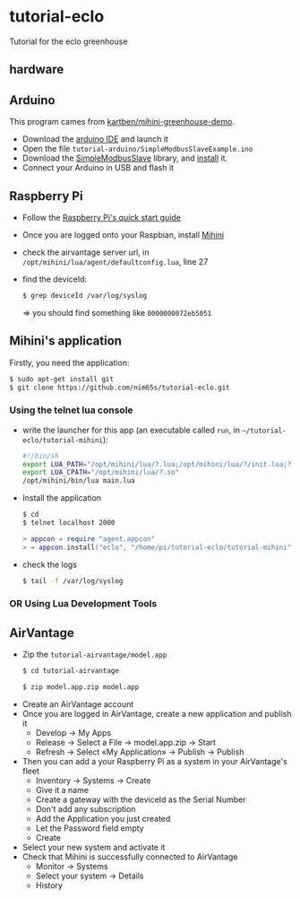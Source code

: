 tutorial-eclo
=============

Tutorial for the eclo greenhouse

hardware
--------

Arduino
-------

This program cames from [kartben/mihini-greenhouse-demo](https://github.com/kartben/mihini-greenhouse-demo).

* Download the [arduino IDE](http://arduino.cc/en/Main/Software) and launch it
* Open the file `tutorial-arduino/SimpleModbusSlaveExample.ino`
* Download the [SimpleModbusSlave](https://code.google.com/p/simple-modbus/downloads/detail?name=SimpleModbusSlaveV4.zip&can=2&q=) library, and [install](http://arduino.cc/en/Guide/Libraries) it.
* Connect your Arduino in USB and flash it

Raspberry Pi
------------

* Follow the [Raspberry Pi's quick start guide](http://www.raspberrypi.org/quick-start-guide)
* Once you are logged onto your Raspbian, install [Mihini](http://wiki.eclipse.org/Mihini/Install_Mihini#Others)
* check the airvantage server url, in `/opt/mihini/lua/agent/defaultconfig.lua`, line 27
* find the deviceId:

    ```bash
    $ grep deviceId /var/log/syslog
    ```
    => you should find something like `0000000072eb5051`

Mihini's application
--------------------

Firstly, you need the application:
```bash
$ sudo apt-get install git
$ git clone https://github.com/nim65s/tutorial-eclo.git
```

### Using the telnet lua console

* write the launcher for this app (an executable called `run`, in `~/tutorial-eclo/tutorial-mihini`):
    ```bash  
    #!/bin/sh  
    export LUA_PATH="/opt/mihini/lua/?.lua;/opt/mihini/lua/?/init.lua;?.lua"  
    export LUA_CPATH="/opt/mihini/lua/?.so"  
    /opt/mihini/bin/lua main.lua  
    ```
* Install the application
    ```bash  
    $ cd  
    $ telnet localhost 2000
    ```
    ```lua  
    > appcon = require "agent.appcon"  
    > = appcon.install("eclo", "/home/pi/tutorial-eclo/tutorial-mihini", true)
    ```
* check the logs
    ```bash  
    $ tail -f /var/log/syslog
    ```

### OR Using Lua Development Tools


AirVantage
----------

* Zip the `tutorial-airvantage/model.app`
    ```bash
    $ cd tutorial-airvantage

    $ zip model.app.zip model.app
    ```
* Create an AirVantage account
* Once you are logged in AirVantage, create a new application and publish it
    * Develop -> My Apps
    * Release -> Select a File -> model.app.zip -> Start
    * Refresh -> Select «My Application» -> Publish -> Publish
* Then you can add a your Raspberry Pi as a system in your AirVantage's fleet
    * Inventory -> Systems -> Create
    * Give it a name
    * Create a gateway with the deviceId as the Serial Number
    * Don't add any subscription
    * Add the Application you just created
    * Let the Password field empty
    * Create
* Select your new system and activate it
* Check that Mihini is successfully connected to AirVantage
    * Monitor -> Systems
    * Select your system -> Details
    * History
